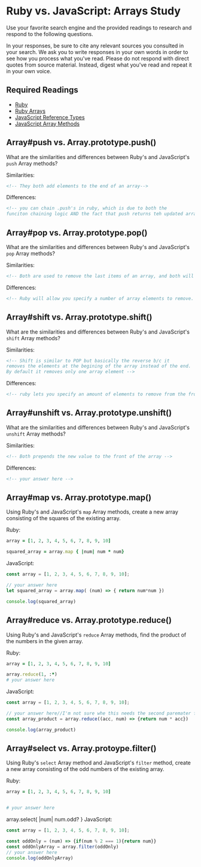 # Ruby vs. JavaScript: Arrays Study

Use your favorite search engine and the provided readings to research and
respond to the following questions.

In your responses, be sure to cite any relevant sources you consulted in your
search. We ask you to write responses in your own words in order to see how you
process what you've read. Please do not respond with direct quotes from source
material. Instead, digest what you've read and repeat it in your own voice.

## Required Readings

-   [Ruby](https://github.com/ga-wdi-boston/ruby)
-   [Ruby Arrays](https://github.com/ga-wdi-boston/ruby-arrays)
-   [JavaScript Reference Types](https://github.com/ga-wdi-boston/js-reference-types)
-   [JavaScript Array Methods](https://github.com/ga-wdi-boston/js-array-methods)

## Array#push vs. Array.prototype.push()

What are the similarities and differences between Ruby's and JavaScript's `push`
Array methods?

Similarities:

```md
<!-- They both add elements to the end of an array-->
```

Differences:

```md
<!-- you can chain .push's in ruby, which is due to both the
funciton chaining logic AND the fact that push returns teh updated array in ruby but by default in Javascript returns the new length of the array -->
```

## Array#pop vs. Array.prototype.pop()

What are the similarities and differences between Ruby's and JavaScript's `pop`
Array methods?

Similarities:

```md
<!-- Both are used to remove the last items of an array, and both will return the REMOVED elements if you assign it to a new variable(not the array with the updated array with removed elements) -->
```

Differences:

```md
<!-- Ruby will allow you specify a number of array elements to remove. -->
```

## Array#shift vs. Array.prototype.shift()

What are the similarities and differences between Ruby's and JavaScript's
`shift` Array methods?

Similarities:

```md
<!-- Shift is similar to POP but basically the reverse b/c it
removes the elements at the begining of the array instead of the end.
By default it removes only one array element -->
```

Differences:

```md
<!-- ruby lets you specify an amount of elements to remove from the front-->
```

## Array#unshift vs. Array.prototype.unshift()

What are the similarities and differences between Ruby's and JavaScript's
`unshift` Array methods?

Similarities:

```md
<!-- Both prepends the new value to the front of the array -->
```

Differences:

```md
<!-- your answer here -->
```

## Array#map vs. Array.prototype.map()

Using Ruby's and JavaScript's `map` Array methods, create a new array consisting
of the squares of the existing array.

Ruby:

```ruby
array = [1, 2, 3, 4, 5, 6, 7, 8, 9, 10]

squared_array = array.map { |num| num * num}
```

JavaScript:

```javascript
const array = [1, 2, 3, 4, 5, 6, 7, 8, 9, 10];

// your answer here
let squared_array = array.map( (num) => { return num*num })

console.log(squared_array)
```

## Array#reduce vs. Array.prototype.reduce()

Using Ruby's and JavaScript's `reduce` Array methods, find the product of the
numbers in the given array.

Ruby:

```ruby
array = [1, 2, 3, 4, 5, 6, 7, 8, 9, 10]

array.reduce(1, :*)
# your answer here
```

JavaScript:

```javascript
const array = [1, 2, 3, 4, 5, 6, 7, 8, 9, 10];

// your answer here//I'm not sure whe this needs the second paremater for the input but I couldn't get it to work wiht only one parameter
const array_product = array.reduce((acc, num) => {return num * acc})

console.log(array_product)
```

## Array#select vs. Array.protoype.filter()

Using Ruby's `select` Array method and JavaScript's `filter` method, create a
new array consisting of the odd numbers of the existing array.

Ruby:

```ruby
array = [1, 2, 3, 4, 5, 6, 7, 8, 9, 10]


# your answer here
```
array.select{ |num| num.odd? }
JavaScript:

```javascript
const array = [1, 2, 3, 4, 5, 6, 7, 8, 9, 10];

const oddOnly = (num) => {if(num % 2 === 1){return num}}
const oddOnlyArray = array.filter(oddOnly)
// your answer here
console.log(oddOnlyArray)
```
